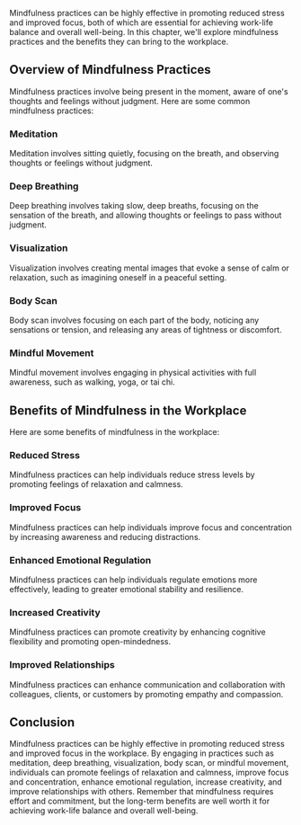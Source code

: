 
Mindfulness practices can be highly effective in promoting reduced stress and improved focus, both of which are essential for achieving work-life balance and overall well-being. In this chapter, we'll explore mindfulness practices and the benefits they can bring to the workplace.

Overview of Mindfulness Practices
---------------------------------

Mindfulness practices involve being present in the moment, aware of one's thoughts and feelings without judgment. Here are some common mindfulness practices:

### Meditation

Meditation involves sitting quietly, focusing on the breath, and observing thoughts or feelings without judgment.

### Deep Breathing

Deep breathing involves taking slow, deep breaths, focusing on the sensation of the breath, and allowing thoughts or feelings to pass without judgment.

### Visualization

Visualization involves creating mental images that evoke a sense of calm or relaxation, such as imagining oneself in a peaceful setting.

### Body Scan

Body scan involves focusing on each part of the body, noticing any sensations or tension, and releasing any areas of tightness or discomfort.

### Mindful Movement

Mindful movement involves engaging in physical activities with full awareness, such as walking, yoga, or tai chi.

Benefits of Mindfulness in the Workplace
----------------------------------------

Here are some benefits of mindfulness in the workplace:

### Reduced Stress

Mindfulness practices can help individuals reduce stress levels by promoting feelings of relaxation and calmness.

### Improved Focus

Mindfulness practices can help individuals improve focus and concentration by increasing awareness and reducing distractions.

### Enhanced Emotional Regulation

Mindfulness practices can help individuals regulate emotions more effectively, leading to greater emotional stability and resilience.

### Increased Creativity

Mindfulness practices can promote creativity by enhancing cognitive flexibility and promoting open-mindedness.

### Improved Relationships

Mindfulness practices can enhance communication and collaboration with colleagues, clients, or customers by promoting empathy and compassion.

Conclusion
----------

Mindfulness practices can be highly effective in promoting reduced stress and improved focus in the workplace. By engaging in practices such as meditation, deep breathing, visualization, body scan, or mindful movement, individuals can promote feelings of relaxation and calmness, improve focus and concentration, enhance emotional regulation, increase creativity, and improve relationships with others. Remember that mindfulness requires effort and commitment, but the long-term benefits are well worth it for achieving work-life balance and overall well-being.
